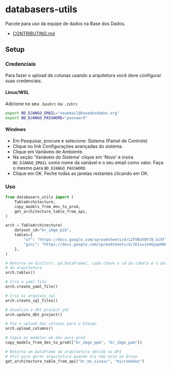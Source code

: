# databasers-utils

Pacote para uso da equipe de dados na Base dos Dados.

- [CONTRIBUTING.md](./CONTRIBUTING.md)

## Setup

### Credenciais

Para fazer o upload de colunas usando a arquitetura você deve configurar suas
credenciais.

#### Linux/WSL

Adicione no seu `.bashrc` ou `.zshrc`

```sh
export BD_DJANGO_EMAIL="seuemail@basedosdados.org"
export BD_DJANGO_PASSWORD="password"
```

#### Windows

- Em Pesquisar, procure e selecione: Sistema (Painel de Controle)
- Clique no link Configurações avançadas do sistema.
- Clique em Variáveis de Ambiente. 
- Na seção 'Variáveis do Sistema' clique em 'Novo' e insira `BD_DJANGO_EMAIL` como nome da variável e o seu email como valor. Faça o mesmo para `BD_DJANGO_PASSWORD`.
- Clique em OK. Feche todas as janelas restantes clicando em OK.

### Uso

```python
from databasers_utils import (
    TableArchitecture,
    copy_models_from_dev_to_prod,
    get_architecture_table_from_api,
)

arch = TableArchitecture(
    dataset_id="br_ibge_pib",
    tables={
        "uf": "https://docs.google.com/spreadsheets/d/12F5NzhOYlN_bi9flLBEdXDWpa5iVakSP4EKm9UoyWuo/edit?usp=drive_link",
        "gini": "https://docs.google.com/spreadsheets/d/1K1svie4Gyqe6NnRjBgJbapU5sTsLqXWTQUmTRVIRwQc/edit?usp=drive_link",
    },
)

# Retorna um dict[str, pd.DataFrame], cada chave o id da tabela e o dataframe
# da arquitetura
arch.tables()

# Cria o yaml file
arch.create_yaml_file()

# Cria os arquivos sql
arch.create_sql_files()

# Atualiza o dbt_project.yml
arch.update_dbt_project()

# Faz o upload das colunas para o DJango
arch.upload_columns()

# Copia os modelos em dev para prod
copy_models_from_dev_to_prod(["br_ibge_ppm", "br_ibge_pam"])

# Retorna um DataFrame da arquitetura obtida na API
# Util para gerar arquitetura quando ela não está no Drive
get_architecture_table_from_api("br_ms_sinasc", "microdados")
```
